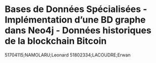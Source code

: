 # Bases de Données Spécialisées - Implémentation d’une BD graphe dans Neo4j - Données historiques de la blockchain Bitcoin
51704115;NAMOLARU;Leonard
51802334;LACOUDRE;Erwan

